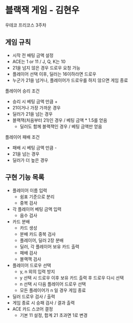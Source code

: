 블랙잭 게임 - 김현우
=
우테코 프리코스 3주차

게임 규칙
-

- 시작 전 배팅 금액 설정
- ACE는 1 or 11 / J, Q, K는 10
- 21을 넘지 않은 경우 드로우 요청 가능
- 플레이어 선택 이후, 딜러는 16이하라면 드로우
- 누군가 21을 넘거나, 플레이어가 드로우를 하지 않으면 게임 종료

플레이어 승리 조건

- 승리 시 베팅 금액 만큼 +
- 21이거나 가장 가까운 경우
- 딜러가 21을 넘는 경우
- 블랙잭(처음부터 21)인 경우 / 베팅 금액 * 1.5를 얻음
    - 딜러도 함께 블랙잭인 경우 / 베팅 금액만 얻음

플레이어 패배 조건

- 패배 시 베팅 금액 만큼 -
- 21을 넘는 경우
- 딜러가 더 높은 경우

구현 기능 목록
-

- 플레이어 이름 입력
    - 쉼표 기준으로 분리
    - 중복 검사
- 각 플레이어 베팅 금액 입력
    - 음수 검사
- 카드 분배
    - 카드 생성
    - 분배 카드 중복 검사
    - 플레이어, 딜러 2장 분배
    - 딜러, 각 플레이어 보유 카드 출력
    - 패배 검사
    - 블랙잭 검사
- 플레이어 드로우 선택
    - y, n 외의 입력 방지
    - y 선택 시 드로우 이후 보유 카드 출력 후 드로우 다시 선택
    - n 선택 시 다음 플레이어 드로우 선택
    - 모든 플레이어가 n 일 경우 게임 종료
- 딜러 드로우 검사 / 출력
- 게임 종료 시 승패 검사 / 결과 출력
- ACE 카드 스코어 결정
    - 기본 11 설정, 합계 21 초과면 1로 변경